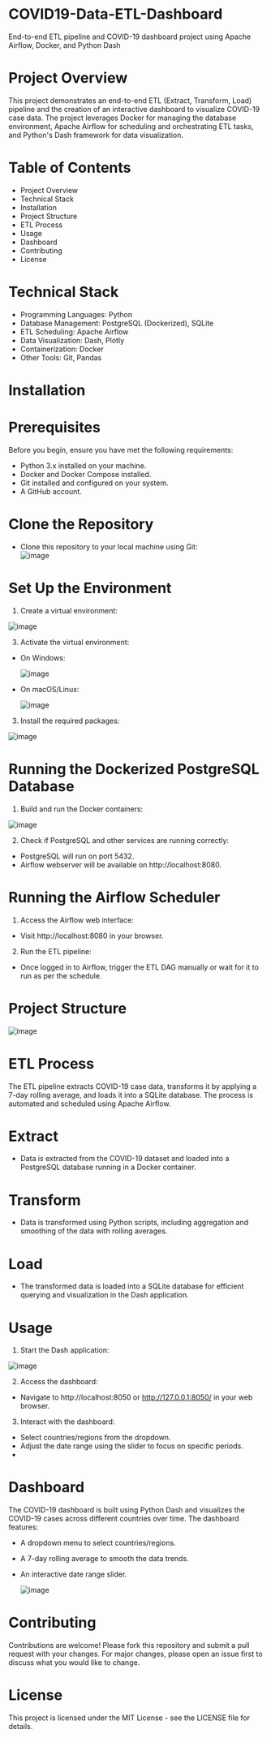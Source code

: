 # COVID19-Data-ETL-Dashboard
End-to-end ETL pipeline and COVID-19 dashboard project using Apache Airflow, Docker, and Python Dash

# Project Overview
This project demonstrates an end-to-end ETL (Extract, Transform, Load) pipeline and the creation of an interactive dashboard to visualize COVID-19 case data. The project leverages Docker for managing the database environment, Apache Airflow for scheduling and orchestrating ETL tasks, and Python's Dash framework for data visualization.

# Table of Contents
- Project Overview
- Technical Stack
- Installation
- Project Structure
- ETL Process
- Usage
- Dashboard
- Contributing
- License

# Technical Stack
- Programming Languages: Python
- Database Management: PostgreSQL (Dockerized), SQLite
- ETL Scheduling: Apache Airflow
- Data Visualization: Dash, Plotly
- Containerization: Docker
- Other Tools: Git, Pandas

# Installation
# Prerequisites
Before you begin, ensure you have met the following requirements:
- Python 3.x installed on your machine.
- Docker and Docker Compose installed.
- Git installed and configured on your system.
- A GitHub account.

# Clone the Repository
- Clone this repository to your local machine using Git:  
  ![image](https://github.com/user-attachments/assets/29a323c1-4967-4f1a-a633-c8cf7d9c9f0a)

# Set Up the Environment
1. Create a virtual environment:

  ![image](https://github.com/user-attachments/assets/9d9207f7-bdfe-477c-aca0-aef061af3014)

3. Activate the virtual environment:
- On Windows:

  ![image](https://github.com/user-attachments/assets/490a02af-125a-435d-8e91-58b8ed143e37)

- On macOS/Linux:

  ![image](https://github.com/user-attachments/assets/3cca524f-b6cf-4cfb-8835-b07efa5182ee)

3. Install the required packages:

  ![image](https://github.com/user-attachments/assets/9250e525-7b8f-4d6a-b9f0-f3e568d3df15)

# Running the Dockerized PostgreSQL Database
1. Build and run the Docker containers:

  ![image](https://github.com/user-attachments/assets/a132c3b9-63d9-4fec-9cf7-09cc34f74bda)

2. Check if PostgreSQL and other services are running correctly:
- PostgreSQL will run on port 5432.
- Airflow webserver will be available on http://localhost:8080.

# Running the Airflow Scheduler
1. Access the Airflow web interface:
- Visit http://localhost:8080 in your browser.
2. Run the ETL pipeline:
- Once logged in to Airflow, trigger the ETL DAG manually or wait for it to run as per the schedule.

# Project Structure
  ![image](https://github.com/user-attachments/assets/eddd0a3a-20be-43b1-b4fc-527d60f2805a)

# ETL Process
The ETL pipeline extracts COVID-19 case data, transforms it by applying a 7-day rolling average, and loads it into a SQLite database. The process is automated and scheduled using Apache Airflow.

# Extract
- Data is extracted from the COVID-19 dataset and loaded into a PostgreSQL database running in a Docker container.
# Transform
- Data is transformed using Python scripts, including aggregation and smoothing of the data with rolling averages.
# Load
- The transformed data is loaded into a SQLite database for efficient querying and visualization in the Dash application.

# Usage
1. Start the Dash application:

  ![image](https://github.com/user-attachments/assets/3aa02e25-0aae-48a5-8b1c-93b10fefb771)

2. Access the dashboard:
- Navigate to http://localhost:8050 or http://127.0.0.1:8050/ in your web browser.

3. Interact with the dashboard:
- Select countries/regions from the dropdown.
- Adjust the date range using the slider to focus on specific periods.
- 
# Dashboard
The COVID-19 dashboard is built using Python Dash and visualizes the COVID-19 cases across different countries over time. The dashboard features:

- A dropdown menu to select countries/regions.
- A 7-day rolling average to smooth the data trends.
- An interactive date range slider.

  ![image](https://github.com/user-attachments/assets/63368452-b1c0-45f1-9afd-bdb8799baaaf)

# Contributing
Contributions are welcome! Please fork this repository and submit a pull request with your changes. For major changes, please open an issue first to discuss what you would like to change.

# License
This project is licensed under the MIT License - see the LICENSE file for details.
